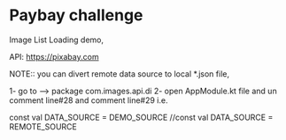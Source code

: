 # Paybay challenge
Image List Loading demo, 

API:
https://pixabay.com

NOTE::
 you can divert remote data source to local *.json file,

1- go to --> package com.images.api.di
2- open AppModule.kt file and un comment line#28 and comment line#29 i.e.

const val DATA_SOURCE = DEMO_SOURCE
//const val DATA_SOURCE = REMOTE_SOURCE
